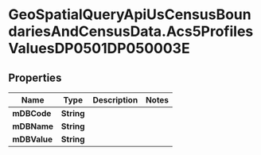 # GeoSpatialQueryApiUsCensusBoundariesAndCensusData.Acs5ProfilesValuesDP0501DP050003E

## Properties

Name | Type | Description | Notes
------------ | ------------- | ------------- | -------------
**mDBCode** | **String** |  | 
**mDBName** | **String** |  | 
**mDBValue** | **String** |  | 


